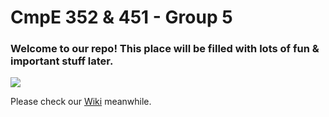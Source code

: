 # CmpE 352 & 451 - Group 5 

### Welcome to our repo! This place will be filled with lots of fun & important stuff later.

![](https://static.pexels.com/photos/577585/pexels-photo-577585.jpeg)

Please check our [Wiki](https://github.com/bounswe/bounswe2018group5/wiki) meanwhile.
